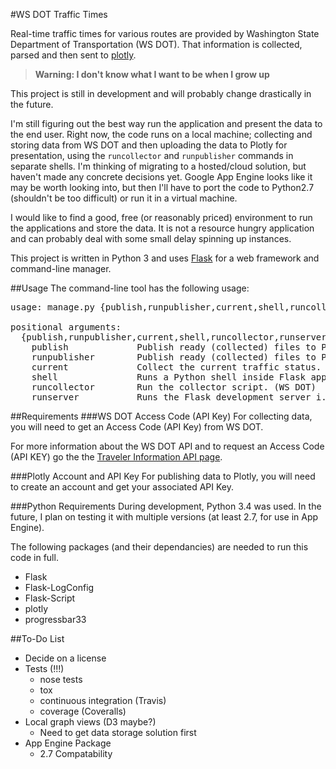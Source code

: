 #WS DOT Traffic Times

Real-time traffic times for various routes are provided by Washington State Department of Transportation (WS DOT).  That information is collected, parsed and then sent to [plotly](https://plot.ly).

> **Warning: I don't know what I want to be when I grow up**

This project is still in development and will probably change drastically in the future.

I'm still figuring out the best way run the application and present the data to the end user.  Right now, the code runs on a local machine; collecting and storing data from WS DOT and then uploading the data to Plotly for presentation, using the `runcollector` and `runpublisher` commands in separate shells.  I'm thinking of migrating to a hosted/cloud solution, but haven't made any concrete decisions yet.  Google App Engine looks like it may be worth looking into, but then I'll have to port the code to Python2.7 (shouldn't be too difficult) or run it in a virtual machine.

I would like to find a good, free (or reasonably priced) environment to run the applications and store the data.  It is not a resource hungry application and can probably deal with some small delay spinning up instances.

This project is written in Python 3 and uses [Flask](http://flask.pocoo.org/) for a web framework and command-line manager.

##Usage
The command-line tool has the following usage:

<pre>
usage: manage.py {publish,runpublisher,current,shell,runcollector,runserver}

positional arguments:
  {publish,runpublisher,current,shell,runcollector,runserver}
    publish             Publish ready (collected) files to Plotly
    runpublisher        Publish ready (collected) files to Plotly periodically
    current             Collect the current traffic status. (WS DOT)
    shell               Runs a Python shell inside Flask application context.
    runcollector        Run the collector script. (WS DOT)
    runserver           Runs the Flask development server i.e. app.run()
</pre>


##Requirements
###WS DOT Access Code (API Key)
For collecting data, you will need to get an Access Code (API Key) from WS DOT.

For more information about the WS DOT API and to request an Access Code (API KEY) go the the [Traveler Information API page](http://www.wsdot.wa.gov/traffic/api/).

###Plotly Account and API Key
For publishing data to Plotly, you will need to create an account and get your associated API Key.

###Python Requirements
During development, Python 3.4 was used.  In the future, I plan on testing it with multiple versions (at least 2.7, for use in App Engine).

The following packages (and their dependancies) are needed to run this code in full.

* Flask
* Flask-LogConfig
* Flask-Script
* plotly
* progressbar33

##To-Do List
* Decide on a license
* Tests (!!!)
    * nose tests
    * tox
    * continuous integration (Travis)
    * coverage (Coveralls)
* Local graph views (D3 maybe?) 
    * Need to get data storage solution first
* App Engine Package
    * 2.7 Compatability

